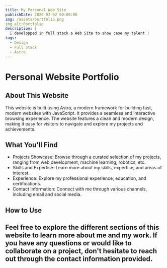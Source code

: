 ```yaml
---
title: My Personal Web Site
publishDate: 2020-03-02 00:00:00
img: /assets/portfolio.png
img_alt:Portfolio
description: |
  I developped in full stack a Web Site to show case my talent !
tags:
  - Design
  - Full Stack
  - Astro
---
```

# Personal Website Portfolio

## About This Website

This website is built using Astro, a modern framework for building fast, modern websites with JavaScript. It provides a seamless and interactive browsing experience. The website features a clean and modern design, making it easy for visitors to navigate and explore my projects and achievements.

## What You'll Find

- Projects Showcase: Browse through a curated selection of my projects, ranging from web development, machine learning, robotics, etc.
- Skills and Expertise: Learn more about my skills, expertise, and areas of interest.
- Experience: Explore my professional experience, education, and certifications.
- Contact Information: Connect with me through various channels, including email and social media.

## How to Use

Feel free to explore the different sections of this website to learn more about me and my work. If you have any questions or would like to collaborate on a project, don't hesitate to reach out through the contact information provided.
---